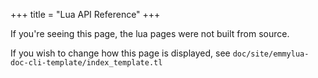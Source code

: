 +++
title = "Lua API Reference"
+++

If you're seeing this page, the lua pages were not built from source.

If you wish to change how this page is displayed, see `doc/site/emmylua-doc-cli-template/index_template.tl`
